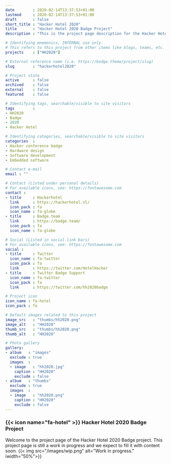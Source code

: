 ```yaml
---
date        : 2020-02-14T13:37:53+01:00
lastmod     : 2020-02-14T13:37:53+01:00
draft       : false
short_title : "Hacker Hotel 2020"
title       : "Hacker Hotel 2020 Badge Project"
description : "This is the project page description for the Hacker Hotel 2020 Project"

# Identifying mnemonics, INTERNAL use only.
# This refers to this project from other items like blogs, teams, etc.
projects    : ["HH2020"]

# External reference name (i.e. https://bodge.theme/project/slug)
slug        : "hackerhotel2020"

# Project state
active      : false
archived    : false
external    : false
featured    : false

# Identifying tags, searchable/visible to site visitors
tags        :
- HH2020
- Badge
- 2020
- Hacker Hotel

# Identifying categories, searchable/visible to site visitors
categories  :
- Hacker conference badge
- Hardware design
- Software development
- Embedded software

# Contact e-mail
email : ""

# Contact (Listed under personal details)
# For available icons, see: https://fontawesome.com
contact :
- title     : Hackerhotel
  link      : https://hackerhotel.nl/
  icon_pack : fa
  icon_name : fa-globe
- title     : Badge.team
  link      : https://badge.team/
  icon_pack : fa
  icon_name : fa-globe

# Social (Listed in social-link bars)
# For available icons, see: https://fontawesome.com
social :
- title     : Twitter
  icon_name : fa-twitter
  icon_pack : fa
  link      : https://twitter.com/HotelHacker
- title     : Twitter Badge Support
  icon_name : fa-twitter
  icon_pack : fa
  link      : https://twitter.com/hh2020badge

# Project icon
icon_name : fa-hotel
icon_pack : fa

# Default images related to this project
image_src   : "thumbs/hh2020.png"
image_alt   : "HH2020"
thumb_src   : "thumbs/hh2020.png"
thumb_alt   : "HH2020"

# Photo gallery
gallery:
- album   : "images"
  exclude : true
  images  :
  - image   : "hh2020.jpg"
    caption : "HH2020"
    exclude : false
- album   : "thumbs"
  exclude : true
  images  :
  - image   : "hh2020.png"
    caption : "HH2020"
    exclude : false
---
```


### {{< icon name="fa-hotel" >}} Hacker Hotel 2020 Badge Project

Welcome to the project page of the Hacker Hotel 2020 Badge project. This project page is still a work in progress and we expect to fill it with content soon.
{{< img src="/images/wip.png" alt="Work in progress." iwidth="50%">}}
